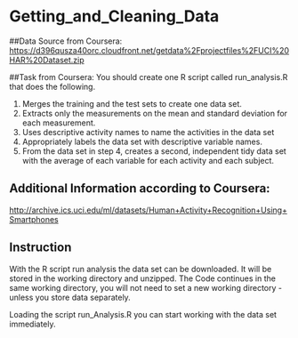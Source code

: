 # Getting_and_Cleaning_Data

##Data Source from Coursera:
https://d396qusza40orc.cloudfront.net/getdata%2Fprojectfiles%2FUCI%20HAR%20Dataset.zip 

##Task from Coursera:
You should create one R script called run_analysis.R that does the following. 
1.	Merges the training and the test sets to create one data set.
2.	Extracts only the measurements on the mean and standard deviation for each measurement. 
3.	Uses descriptive activity names to name the activities in the data set
4.	Appropriately labels the data set with descriptive variable names. 
5.	From the data set in step 4, creates a second, independent tidy data set with the average of each variable for each activity and each subject.

## Additional Information according to Coursera:
http://archive.ics.uci.edu/ml/datasets/Human+Activity+Recognition+Using+Smartphones

## Instruction
With the R script run analysis the data set can be downloaded. It will be stored in the working directory and unzipped. The Code continues in the same working directory, you will not need to set a new working directory - unless you store data separately.

Loading the script run_Analysis.R you can start working with the data set immediately.
